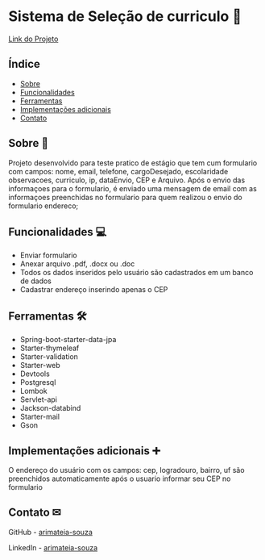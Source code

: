 # Sistema de Seleção de curriculo 📃

[Link do Projeto](https://github.com/arimateia-souza/selecao-curriculo)

## Índice

- [Sobre](#sobre-)
- [Funcionalidades](#funcionalidades-)
- [Ferramentas](#ferramentas-)
- [Implementações adicionais](#implementações-adicionais-)
- [Contato](#contato-)

## Sobre 📄

Projeto desenvolvido para teste pratico de estágio que tem cum formulario
com campos: nome, email, telefone, cargoDesejado, escolaridade
observacoes, curriculo, ip, dataEnvio, CEP e Arquivo. Após o envio das informaçoes para o
formulario, é enviado uma mensagem de email com as informaçoes preenchidas no formulario
para quem realizou o envio do formulario endereco;

## Funcionalidades 💻

- Enviar formulario
- Anexar arquivo .pdf, .docx ou .doc
- Todos os dados inseridos pelo usuário são cadastrados em um banco de dados
- Cadastrar endereço inserindo apenas o CEP


## Ferramentas 🛠

- Spring-boot-starter-data-jpa
- Starter-thymeleaf
- Starter-validation
- Starter-web
- Devtools
- Postgresql
- Lombok
- Servlet-api
- Jackson-databind
- Starter-mail
- Gson
## Implementações adicionais ➕
O endereço do usuário com os campos: cep, logradouro, bairro, uf são preenchidos automaticamente após o usuario informar seu CEP no formulario

## Contato ✉

GitHub - [arimateia-souza](https://github.com/arimateia-souza)

LinkedIn - [arimateia-souza](https://github.com/arimateia-souza)